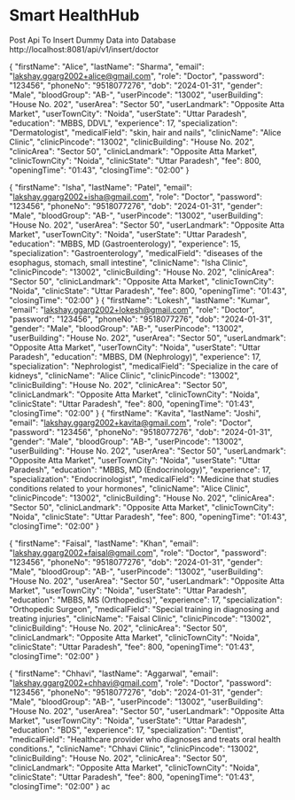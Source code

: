# Smart HealthHub 

Post Api To Insert Dummy Data into Database 
http://localhost:8081/api/v1/insert/doctor

{
    "firstName": "Alice",
    "lastName": "Sharma",
    "email": "lakshay.ggarg2002+alice@gmail.com",
    "role": "Doctor",
    "password": "123456",
    "phoneNo": "9518077276",
    "dob": "2024-01-31",
    "gender": "Male",
    "bloodGroup": "AB-",
    "userPincode": "13002",
    "userBuilding": "House No. 202",
    "userArea": "Sector 50",
    "userLandmark": "Opposite Atta Market",
    "userTownCity": "Noida",
    "userState": "Uttar Paradesh",
    "education": "MBBS, DDVL",
    "experience": 17,
    "specialization": "Dermatologist",
    "medicalField": "skin, hair and nails",
    "clinicName": "Alice Clinic",
    "clinicPincode": "13002",
    "clinicBuilding": "House No. 202",
    "clinicArea": "Sector 50",
    "clinicLandmark": "Opposite Atta Market",
    "clinicTownCity": "Noida",
    "clinicState": "Uttar Paradesh",
    "fee": 800,
    "openingTime": "01:43",
    "closingTime": "02:00"
}

{
    "firstName": "Isha",
    "lastName": "Patel",
    "email": "lakshay.ggarg2002+isha@gmail.com",
    "role": "Doctor",
    "password": "123456",
    "phoneNo": "9518077276",
    "dob": "2024-01-31",
    "gender": "Male",
    "bloodGroup": "AB-",
    "userPincode": "13002",
    "userBuilding": "House No. 202",
    "userArea": "Sector 50",
    "userLandmark": "Opposite Atta Market",
    "userTownCity": "Noida",
    "userState": "Uttar Paradesh",
    "education": "MBBS, MD (Gastroenterology)",
    "experience": 15,
    "specialization": "Gastroenterology",
    "medicalField": "diseases of the esophagus, stomach, small intestine",
    "clinicName": "Isha Clinic",
    "clinicPincode": "13002",
    "clinicBuilding": "House No. 202",
    "clinicArea": "Sector 50",
    "clinicLandmark": "Opposite Atta Market",
    "clinicTownCity": "Noida",
    "clinicState": "Uttar Paradesh",
    "fee": 800,
    "openingTime": "01:43",
    "closingTime": "02:00"
}
{
    "firstName": "Lokesh",
    "lastName": "Kumar",
    "email": "lakshay.ggarg2002+lokesh@gmail.com",
    "role": "Doctor",
    "password": "123456",
    "phoneNo": "9518077276",
    "dob": "2024-01-31",
    "gender": "Male",
    "bloodGroup": "AB-",
    "userPincode": "13002",
    "userBuilding": "House No. 202",
    "userArea": "Sector 50",
    "userLandmark": "Opposite Atta Market",
    "userTownCity": "Noida",
    "userState": "Uttar Paradesh",
    "education": "MBBS, DM (Nephrology)",
    "experience": 17,
    "specialization": "Nephrologist",
    "medicalField": "Specialize in the care of kidneys",
    "clinicName": "Alice Clinic",
    "clinicPincode": "13002",
    "clinicBuilding": "House No. 202",
    "clinicArea": "Sector 50",
    "clinicLandmark": "Opposite Atta Market",
    "clinicTownCity": "Noida",
    "clinicState": "Uttar Paradesh",
    "fee": 800,
    "openingTime": "01:43",
    "closingTime": "02:00"
}
{
    "firstName": "Kavita",
    "lastName": "Joshi",
    "email": "lakshay.ggarg2002+kavita@gmail.com",
    "role": "Doctor",
    "password": "123456",
    "phoneNo": "9518077276",
    "dob": "2024-01-31",
    "gender": "Male",
    "bloodGroup": "AB-",
    "userPincode": "13002",
    "userBuilding": "House No. 202",
    "userArea": "Sector 50",
    "userLandmark": "Opposite Atta Market",
    "userTownCity": "Noida",
    "userState": "Uttar Paradesh",
    "education": "MBBS, MD (Endocrinology)",
    "experience": 17,
    "specialization": "Endocrinologist",
    "medicalField": "Medicine that studies conditions related to your hormones",
    "clinicName": "Alice Clinic",
    "clinicPincode": "13002",
    "clinicBuilding": "House No. 202",
    "clinicArea": "Sector 50",
    "clinicLandmark": "Opposite Atta Market",
    "clinicTownCity": "Noida",
    "clinicState": "Uttar Paradesh",
    "fee": 800,
    "openingTime": "01:43",
    "closingTime": "02:00"
}

{
    "firstName": "Faisal",
    "lastName": "Khan",
    "email": "lakshay.ggarg2002+faisal@gmail.com",
    "role": "Doctor",
    "password": "123456",
    "phoneNo": "9518077276",
    "dob": "2024-01-31",
    "gender": "Male",
    "bloodGroup": "AB-",
    "userPincode": "13002",
    "userBuilding": "House No. 202",
    "userArea": "Sector 50",
    "userLandmark": "Opposite Atta Market",
    "userTownCity": "Noida",
    "userState": "Uttar Paradesh",
    "education": "MBBS, MS (Orthopedics)",
    "experience": 17,
    "specialization": "Orthopedic Surgeon",
    "medicalField": "Special training in diagnosing and treating injuries",
    "clinicName": "Faisal Clinic",
    "clinicPincode": "13002",
    "clinicBuilding": "House No. 202",
    "clinicArea": "Sector 50",
    "clinicLandmark": "Opposite Atta Market",
    "clinicTownCity": "Noida",
    "clinicState": "Uttar Paradesh",
    "fee": 800,
    "openingTime": "01:43",
    "closingTime": "02:00"
}

{
    "firstName": "Chhavi",
    "lastName": "Aggarwal",
    "email": "lakshay.ggarg2002+chhavi@gmail.com",
    "role": "Doctor",
    "password": "123456",
    "phoneNo": "9518077276",
    "dob": "2024-01-31",
    "gender": "Male",
    "bloodGroup": "AB-",
    "userPincode": "13002",
    "userBuilding": "House No. 202",
    "userArea": "Sector 50",
    "userLandmark": "Opposite Atta Market",
    "userTownCity": "Noida",
    "userState": "Uttar Paradesh",
    "education": "BDS",
    "experience": 17,
    "specialization": "Dentist",
    "medicalField": "Healthcare provider who diagnoses and treats oral health conditions.",
    "clinicName": "Chhavi Clinic",
    "clinicPincode": "13002",
    "clinicBuilding": "House No. 202",
    "clinicArea": "Sector 50",
    "clinicLandmark": "Opposite Atta Market",
    "clinicTownCity": "Noida",
    "clinicState": "Uttar Paradesh",
    "fee": 800,
    "openingTime": "01:43",
    "closingTime": "02:00"
}
ac
